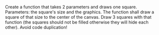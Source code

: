 Create a function that takes 2 parameters and draws one square.
Parameters: the square's size and the graphics.
The function shall draw a square of that size to the center of the canvas.
Draw 3 squares with that function
(the squares should not be filled otherwise they will hide each other).
Avoid code duplication!
